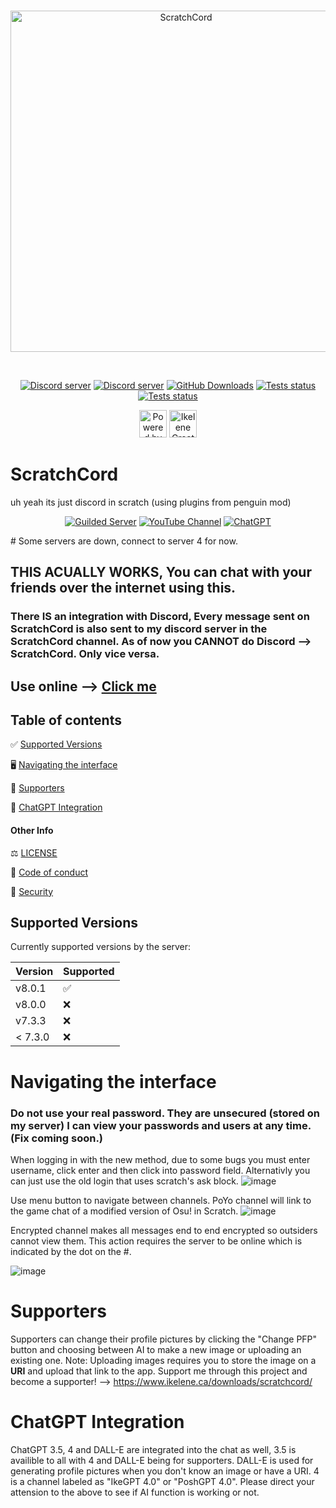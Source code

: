 <div align="center">
	<br />
	<p>
		<a href="ikelene.ca/scratchcord"><img src="https://github.com/Ikelene/ScratchCord/assets/170349413/822f5a0a-65d2-4e81-af88-2a3c9cb926b7" width="546" alt="ScratchCord" /></a>
	</p>
	<br />
	<p>
		<a href="https://guilded.gg/ikelene"><img src="https://camo.githubusercontent.com/77effe5d7a26892e2b1162c882acc96181c750dddec426d48787b21f332d8958/68747470733a2f2f696d672e736869656c64732e696f2f62616467652f6d6164655f776974682d2545322539442541342d7265643f7374796c653d666f722d7468652d6261646765266c6162656c436f6c6f723d6f72616e6765" alt="Discord server" /></a>
		<a href="https://guilded.gg/ikelene"><img src="https://img.shields.io/badge/chat-16%20members-yellow?style=for-the-badge&logo=guilded&logoColor=white" alt="Discord server" /></a>
		<a href="https://github.com/Ikelene/ScratchCord/releases"><img src="https://img.shields.io/github/downloads/Ikelene/ScratchCord/total?style=for-the-badge" alt="GitHub Downloads" /></a>
		<a href="https://github.com/Ikelene/ScratchCord/releases"><img src="https://img.shields.io/badge/Server%20Status-online-brightgreen?style=for-the-badge" alt="Tests status" /></a>
    <a href="https://github.com/Ikelene/ScratchCord/issues"><img src="https://img.shields.io/github/issues/Ikelene/ScratchCord?style=for-the-badge" alt="Tests status" />
	</p>
	<p>
		<a href="https://penguinmod.com"><img src="https://img.shields.io/badge/Powered%20By-PenguinMod-blue?style=for-the-badge&logo=scratch&logoColor=white" alt="Powered by PenguinMod" height="44" /></a>
		<a href="ikelene.ca"><img src="https://github.com/Ikelene/ScratchCord/assets/170349413/4375dd10-b2e2-4630-ab07-4e5d68126c78" alt="Ikelene Created" height="44" /></a>
	</p>
</div>

# ScratchCord
uh yeah its just discord in scratch (using plugins from penguin mod)
<div align="center">
	<p>
		<a href="https://guilded.gg/ikelene"><img src="https://img.shields.io/badge/Chat-Join!-yellow?logo=guilded&logoColor=white" alt="Guilded Server" /></a>
		<a href="https://youtube.com/@ikelene69"><img src="https://img.shields.io/badge/YouTube-%5BIkelene%5D-red?logo=youtube&logoColor=white" alt="YouTube Channel" /></a>
		<a href="https://youtube.com/@ikelene69"><img src="https://img.shields.io/badge/ChatGPT-online-green?logo=openai&logoColor=white" alt="ChatGPT" /></a>
	</p>
</div>
# Some servers are down, connect to server 4 for now.

## THIS ACUALLY WORKS, You can chat with your friends over the internet using this.

### There IS an integration with Discord, Every message sent on ScratchCord is also sent to my discord server in the ScratchCord channel. As of now you CANNOT do Discord --> ScratchCord. Only vice versa.

## Use online --> [Click me](https://ikelene.ca/content/ScratchCord.html)

## Table of contents
✅ [Supported Versions](/README.md#supported-versions)

🖥️ [Navigating the interface](/README.md#navigating-the-interface)

🥇 [Supporters](/README.md#supporters)

💬 [ChatGPT Integration](/README.md#chatgpt-integration)

#### Other Info

⚖️ [LICENSE](/LICENSE)

🤝 [Code of conduct](/CODE_OF_CONDUCT.md)

🔐 [Security](/SECURITY.md)

## Supported Versions

Currently supported versions by the server:

| Version | Supported          |
| ------- | ------------------ |
| v8.0.1  | :white_check_mark: |
| v8.0.0  | :x:                |
| v7.3.3  | :x:                |
| < 7.3.0 | :x:                |

# Navigating the interface

### Do not use your real password. They are unsecured (stored on my server) I can view your passwords and users at any time. (Fix coming soon.)
When logging in with the new method, due to some bugs you must enter username, click enter and then click into password field.
Alternativly you can just use the old login that uses scratch's ask block.
![image](https://github.com/Ikelene/ScratchCord/assets/170349413/d5c8a71b-9fae-45ee-aa00-5305ddb4ccdf)

Use menu button to navigate between channels. PoYo channel will link to the game chat of a modified version of Osu! in Scratch.
![image](https://github.com/Ikelene/ScratchCord/assets/170349413/8b5e37ee-baa1-4e55-bba7-a346d05ff059)

Encrypted channel makes all messages end to end encrypted so outsiders cannot view them. This action requires the server to be online which is indicated by the dot on the #.

![image](https://github.com/Ikelene/ScratchCord/assets/170349413/e5d6435c-3dee-4904-91e1-a9f503c2abb0)

# Supporters

Supporters can change their profile pictures by clicking the "Change PFP" button and choosing between AI to make a new image or uploading an existing one. Note: Uploading images requires you to store the image on a **URI** and upload that link to the app.
Support me through this project and become a supporter! --> https://www.ikelene.ca/downloads/scratchcord/

# ChatGPT Integration

ChatGPT 3.5, 4 and DALL-E are integrated into the chat as well, 3.5 is availible to all with 4 and DALL-E being for supporters. DALL-E is used for generating profile pictures when you don't know an image or have a URI. 4 is a channel labeled as "IkeGPT 4.0" or "PoshGPT 4.0". Please direct your attension to the above to see if AI function is working or not.
